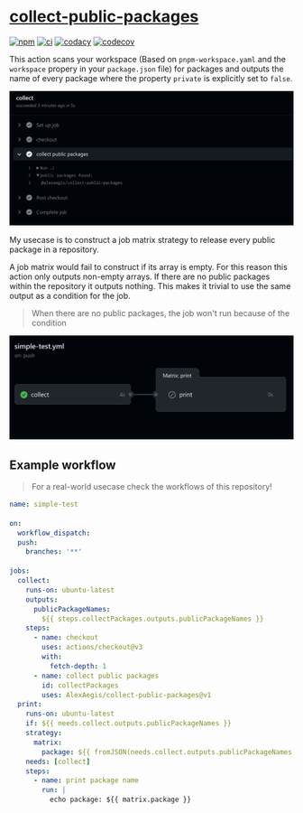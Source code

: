 # [collect-public-packages](https://github.com/marketplace/actions/collect-public-packages)

[![npm](https://img.shields.io/npm/v/@alexaegis/collect-public-packages/latest)](https://www.npmjs.com/package/@alexaegis/collect-public-packages)
[![ci](https://github.com/AlexAegis/collect-public-packages/actions/workflows/cicd.yml/badge.svg)](https://github.com/AlexAegis/collect-public-packages/actions/workflows/cicd.yml)
[![codacy](https://app.codacy.com/project/badge/Grade/402dd6d7fcbd4cde86fdf8e7d948fcde)](https://www.codacy.com/gh/AlexAegis/collect-public-packages/dashboard?utm_source=github.com&utm_medium=referral&utm_content=AlexAegis/collect-public-packages&utm_campaign=Badge_Grade)
[![codecov](https://codecov.io/gh/AlexAegis/collect-public-packages/branch/master/graph/badge.svg?token=kw8ZeoPbUh)](https://codecov.io/gh/AlexAegis/collect-public-packages)

This action scans your workspace (Based on `pnpm-workspace.yaml` and the
`workspace` propery in your `package.json` file) for packages and outputs the
name of every package where the property `private` is explicitly set to `false`.

![banner](./docs/banner.png)

My usecase is to construct a job matrix strategy to release every public package
in a repository.

A job matrix would fail to construct if its array is empty. For this reason this
action only outputs non-empty arrays. If there are no public packages within the
repository it outputs nothing. This makes it trivial to use the same output as a
condition for the job.

> When there are no public packages, the job won't run because of the condition

![case-no-public](./docs/case-no-public.png)

## Example workflow

> For a real-world usecase check the workflows of this repository!

```yaml
name: simple-test

on:
  workflow_dispatch:
  push:
    branches: '**'

jobs:
  collect:
    runs-on: ubuntu-latest
    outputs:
      publicPackageNames:
        ${{ steps.collectPackages.outputs.publicPackageNames }}
    steps:
      - name: checkout
        uses: actions/checkout@v3
        with:
          fetch-depth: 1
      - name: collect public packages
        id: collectPackages
        uses: AlexAegis/collect-public-packages@v1
  print:
    runs-on: ubuntu-latest
    if: ${{ needs.collect.outputs.publicPackageNames }}
    strategy:
      matrix:
        package: ${{ fromJSON(needs.collect.outputs.publicPackageNames) }}
    needs: [collect]
    steps:
      - name: print package name
        run: |
          echo package: ${{ matrix.package }}
```
